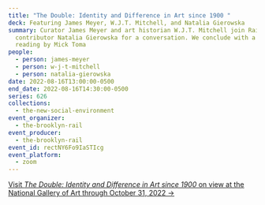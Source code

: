 ```yaml
---
title: "The Double: Identity and Difference in Art since 1900 "
deck: Featuring James Meyer, W.J.T. Mitchell, and Natalia Gierowska
summary: Curator James Meyer and art historian W.J.T. Mitchell join Rail
  contributor Natalia Gierowska for a conversation. We conclude with a poetry
  reading by Mick Toma
people:
  - person: james-meyer
  - person: w-j-t-mitchell
  - person: natalia-gierowska
date: 2022-08-16T13:00:00-0500
end_date: 2022-08-16T14:30:00-0500
series: 626
collections:
  - the-new-social-environment
event_organizer:
  - the-brooklyn-rail
event_producer:
  - the-brooklyn-rail
event_id: rectNY6Fo9IaSTIcg
event_platform:
  - zoom
---
```

[Visit *The Double: Identity and Difference in Art since 1900* on view at the National Gallery of Art through October 31, 2022 →](https://www.nga.gov/exhibitions/2022/the-double-identity-and-difference-in-art-since-1900.html)